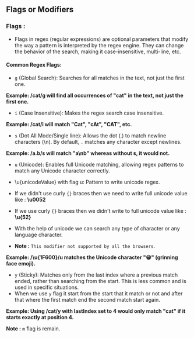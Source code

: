 ## Flags or Modifiers

### Flags : 
* Flags in regex (regular expressions) are optional parameters that modify the way a pattern is interpreted by the regex engine. They can change the behavior of the search, making it case-insensitive, multi-line, etc.

#### Common Regex Flags:
* `g` (Global Search):
Searches for all matches in the text, not just the first one.

**Example: /cat/g will find all occurrences of "cat" in the text, not just the first one.**

* `i` (Case Insensitive):
Makes the regex search case insensitive.

**Example: /cat/i will match "Cat", "cAt", "CAT", etc.**

* `s` (Dot All Mode/Single line): Allows the dot (.) to match newline characters (\n). By default, `.` matches any character except newlines.

**Example: /a.b/s will match "a\nb" whereas without s, it would not.**

* `u` (Unicode): Enables full Unicode matching, allowing regex patterns to match any Unicode character correctly.
* \u{unicodeValue} with flag u: Pattern to write unicode regex.
* If we didn't use curly `{}` braces then we need to write full unicode value like : **\u0052**
* If we use curly `{}` braces then we didn't write to full unicode value like : **\u{52}**
* With the help of unicode we can search any type of character or any language character.

* **Note :** `This modifier not supported by all the browsers`. 

**Example: /\u{1F600}/u matches the Unicode character "😀" (grinning face emoji).**

* `y` (Sticky): Matches only from the last index where a previous match ended, rather than searching from the start. This is less common and is used in specific situations.
* When we use `y` flag it start from the start that it match or not and after that where the first match end the second match start again.

**Example: Using /cat/y with lastIndex set to 4 would only match "cat" if it starts exactly at position 4.**

**Note :** `m` flag is remain.